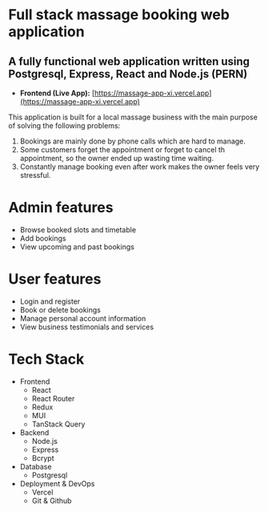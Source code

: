 # Full stack massage booking web application

## A fully functional web application written using Postgresql, Express, React and Node.js (PERN)

- **Frontend (Live App):** [https://massage-app-xi.vercel.app](https://massage-app-xi.vercel.app)

This application is built for a local massage business with the main purpose of solving the following problems:

1. Bookings are mainly done by phone calls which are hard to manage.
2. Some customers forget the appointment or forget to cancel th appointment, so the owner ended up wasting time waiting.
3. Constantly manage booking even after work makes the owner feels very stressful.

# Admin features
* Browse booked slots and timetable
* Add bookings
* View upcoming and past bookings

# User features
* Login and register
* Book or delete bookings
* Manage personal account information
* View business testimonials and services

# Tech Stack
* Frontend
  * React
  * React Router
  * Redux
  * MUI
  * TanStack Query
* Backend
  * Node.js
  * Express
  * Bcrypt
* Database
  * Postgresql
* Deployment & DevOps
  * Vercel
  * Git & Github
